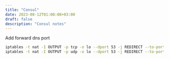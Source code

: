 ```yaml
---
title: "Consul"
date: 2023-08-12T01:08:08+03:00
draft: false
description: "Consul notes"
---
```


Add forward dns port

```bash
iptables -t nat -I OUTPUT -p tcp -o lo --dport 53 -j REDIRECT --to-ports 8600
iptables -t nat -I OUTPUT -p udp -o lo --dport 53 -j REDIRECT --to-ports 8600
```
